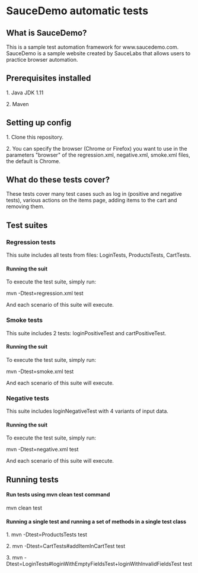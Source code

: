 <h1>SauceDemo automatic tests</h1>

<h2>What is SauceDemo?</h2>
This is a sample test automation framework for www.saucedemo.com. SauceDemo is a sample website created by SauceLabs
that allows users to practice browser automation.

<h2>Prerequisites installed</h2>
<p> 1. Java JDK 1.11</p> 
<p> 2. Maven </p>  

<h2>Setting up config</h2>
<p>1. Clone this repository.</p>
<p>2. You can specify the browser (Chrome or Firefox) you want to use in the parameters "browser" of the regression.xml, negative.xml, smoke.xml files, the default is Chrome.</p>

<h2>What do these tests cover?</h2>
<p>These tests cover many test cases such as log in (positive and negative tests), various actions on the items ​page, adding items to the cart and removing them.</p>  

<h2>Test suites</h2>
<h3>Regression tests</h3>
<p>This suite includes all tests from files: LoginTests, ProductsTests, CartTests. </p> 
<h4>Running the suit</h4>
<p> To execute the test suite, simply run: </p> 
<p> mvn -Dtest=regression.xml test </p> 
<p>And each scenario of this suite will execute. </p> 

<h3>Smoke tests</h3>
<p> This suite includes 2 tests: loginPositiveTest and cartPositiveTest. </p> 
<h4>Running the suit</h4>
<p> To execute the test suite, simply run: </p> 
<p> mvn -Dtest=smoke.xml test </p> 
<p>And each scenario of this suite will execute. </p> 

<h3>Negative tests</h3>
<p>This suite includes loginNegativeTest with 4 variants of input data.</p> 
<h4>Running the suit</h4>
<p> To execute the test suite, simply run: </p> 
<p> mvn -Dtest=negative.xml test </p> 
<p>And each scenario of this suite will execute. </p> 

<h2>Running tests</h2>
<h4>Run tests using mvn clean test command</h4>
<p> mvn clean test </p>

<h4>Running a single test and running a set of methods in a single test class</h4>
<p>1. mvn -Dtest=ProductsTests test</p>
<p>2. mvn -Dtest=CartTests#addItemInCartTest test  </p>
<p>3. mvn -Dtest=LoginTests#loginWithEmptyFieldsTest+loginWithInvalidFieldsTest test  </p> 


